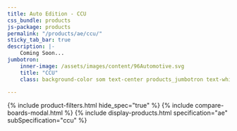 ```yaml
---
title: Auto Edition - CCU
css_bundle: products
js-package: products
permalink: "/products/ae/ccu/"
sticky_tab_bar: true
description: |-
    Coming Soon...
jumbotron:
    inner-image: /assets/images/content/96Automotive.svg
    title: "CCU"
    class: background-color som text-center products_jumbotron text-white

---
```

{% include product-filters.html hide_spec="true" %}
{% include compare-boards-modal.html %}
{% include display-products.html specification="ae" subSpecification="ccu" %}

